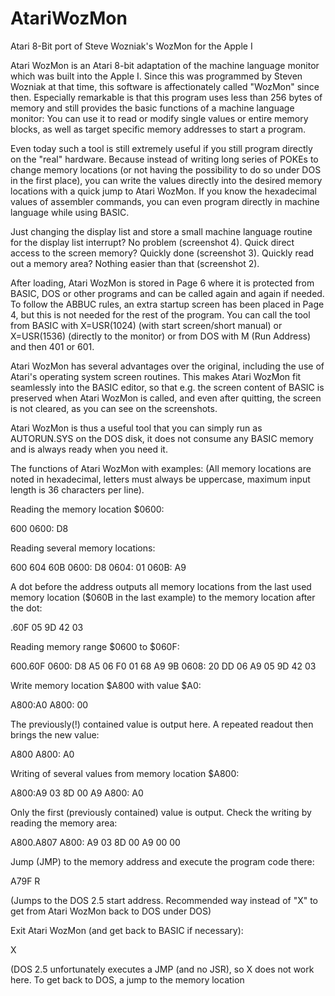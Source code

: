 # AtariWozMon
Atari 8-Bit port of Steve Wozniak's WozMon for the Apple I

 Atari WozMon is an Atari 8-bit adaptation of the machine language monitor which was built into the Apple I. Since this was programmed by Steven Wozniak at that time, this software is affectionately called "WozMon" since then. Especially remarkable is that this program uses less than 256 bytes of memory and still provides the basic functions of a machine language monitor: You can use it to read or modify single values or entire memory blocks, as well as target specific memory addresses to start a program.

 

Even today such a tool is still extremely useful if you still program directly on the "real" hardware. Because instead of writing long series of POKEs to change memory locations (or not having the possibility to do so under DOS in the first place), you can write the values directly into the desired memory locations with a quick jump to Atari WozMon. If you know the hexadecimal values of assembler commands, you can even program directly in machine language while using BASIC.

 

Just changing the display list and store a small machine language routine for the display list interrupt? No problem (screenshot 4).
Quick direct access to the screen memory? Quickly done (screenshot 3).
Quickly read out a memory area? Nothing easier than that (screenshot 2).

 

After loading, Atari WozMon is stored in Page 6 where it is protected from BASIC, DOS or other programs and can be called again and again if needed.
To follow the ABBUC rules, an extra startup screen has been placed in Page 4, but this is not needed for the rest of the program. You can call the tool from BASIC with X=USR(1024) (with start screen/short manual) or X=USR(1536) (directly to the monitor) or from DOS with M (Run Address) and then 401 or 601.

 

Atari WozMon has several advantages over the original, including the use of Atari's operating system screen routines. This makes Atari WozMon fit seamlessly into the BASIC editor, so that e.g. the screen content of BASIC is preserved when Atari WozMon is called, and even after quitting, the screen is not cleared, as you can see on the screenshots.

Atari WozMon is thus a useful tool that you can simply run as AUTORUN.SYS on the DOS disk, it does not consume any BASIC memory and is always ready when you need it.

 

The functions of Atari WozMon with examples:
(All memory locations are noted in hexadecimal, letters must always be uppercase, maximum input length is 36 characters per line).

 

Reading the memory location $0600:
 

600
0600: D8

 

Reading several memory locations:
 

600 604 60B
0600: D8
0604: 01
060B: A9

A dot before the address outputs all memory locations from the last used memory location ($060B in the last example) to the memory location after the dot:

.60F
05 9D 42 03

 

Reading memory range $0600 to $060F:
 

600.60F
0600: D8 A5 06 F0 01 68 A9 9B
0608: 20 DD 06 A9 05 9D 42 03  

 

Write memory location $A800 with value $A0:
 

A800:A0
A800: 00

The previously(!) contained value is output here. A repeated readout then brings the new value:

A800
A800: A0

 

Writing of several values from memory location $A800:
 

A800:A9 03 8D 00 A9
A800: A0

Only the first (previously contained) value is output. Check the writing by reading the memory area:

A800.A807
A800: A9 03 8D 00 A9 00 00

 

Jump (JMP) to the memory address and execute the program code there:
 

A79F R

(Jumps to the DOS 2.5 start address. Recommended way instead of "X" to get from Atari WozMon back to DOS under DOS)

 

Exit Atari WozMon (and get back to BASIC if necessary):
 

X

(DOS 2.5 unfortunately executes a JMP (and no JSR), so X does not work here. To get back to DOS, a jump to the memory location 
